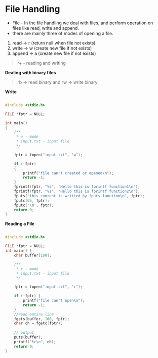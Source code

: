 # File Handling

- File - In the file handling we deal with files, and perform operation on files like read, write and append.
- there are mainly three of modes of opening a file.

1. read -> r (return null when file not exists)
2. write -> w (create new file if not exists)
3. append -> a (create new file if not exists)

> r+ - reading and writing

**Dealing with binary files**

> rb -> read binary and rw -> write binary

**Write**

```c

#include <stdio.h>

FILE *fptr = NULL;

int main()
{
    /**
     * w - mode
     * input.txt - input file
     */

    fptr = fopen("input.txt", "w");

    if (!fptr)
    {
        printf("file can't created or opened\n");
        return -1;
    }
    fprintf(fptr, "%s", "Hello this is fprintf function1\n");
    fprintf(fptr, "%s", "Hello this is fprintf function2\n");
    fputs("this content is writted by fputs function\n", fptr); 
    fputc(65, fptr);
    fputc('\n', fptr);  
    return 0;
}
```

**Reading a File**


```c

#include <stdio.h>

FILE *fptr = NULL;
int main() {
    char buffer[100];

    /**
     * r - mode
     * input.txt - input file
     */

    fptr = fopen("input.txt", "r");

    if (!fptr) {
        printf("file can't open\n");
        return -1;
    }
    //read entire line
    fgets(buffer, 100, fptr);
    char ch = fgetc(fptr);
    
    // output
    puts(buffer);
    printf("%c\n", ch);
    return 0;
}
```
 
